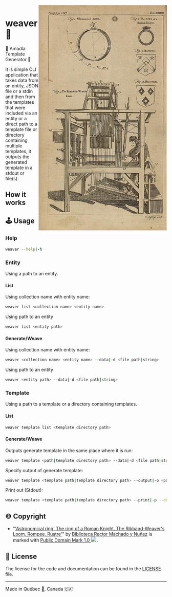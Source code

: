 <img src=".assets/weaver.jpg" alt="Electronics photo" style="width: 400px;" align="right">

# weaver 🧶
🧶 Amadla Template Generator 🧶

It is simple CLI application that takes data from an entity, JSON file or a stdin and then from the templates that were
included via an entity or a direct path to a template file or directory containing multiple templates, it outputs the
generated template in a stdout or file(s).

## How it works

## 🕹️ Usage
### Help
```bash
weaver --help|-h
```

### Entity
Using a path to an entity.

#### List
Using collection name with entity name:
```bash
weaver list <collection name> <entity name>
```

Using path to an entity
```bash
weaver list <entity path>
```

#### Generate/Weave
Using collection name with entity name:
```bash
weaver <collection name> <entity name> --data|-d <file path|string>
```

Using path to an entity
```bash
weaver <entity path> --data|-d <file path|string>
```

### Template
Using a path to a template or a directory containing templates.

#### List
```bash
weaver template list <template directory path>
```

#### Generate/Weave
Outputs generate template in the same place where it is run:
```bash
weaver template <path|template directory path> --data|-d <file path|string>
```

Specify output of generate template:
```bash
weaver template <template path|template directory path> --output|-o <path> --data|-d <file path|string>
```

Print out (Stdout):
```bash
weaver template <template path|template directory path> --print|-p --data|-d <file path|string>
```

## ©️ Copyright
- "<a rel="noopener noreferrer" href="https://www.flickr.com/photos/37667416@N04/22188935455">&#039;Astronomical ring&#039; The ring of a Roman Knight, The Ribband-Weaver&#039;s Loom, Rompee, Rustre&#039;</a>" by <a rel="noopener noreferrer" href="https://www.flickr.com/photos/37667416@N04">Biblioteca Rector Machado y Nuñez</a> is marked with <a rel="noopener noreferrer" href="https://creativecommons.org/publicdomain/mark/1.0/?ref=openverse">Public Domain Mark 1.0 <img src="https://mirrors.creativecommons.org/presskit/icons/pd.svg" style="height: 1em; margin-right: 0.125em; display: inline;" /></a>.

## :scroll: License

The license for the code and documentation can be found in the [LICENSE](./LICENSE) file.

---

Made in Québec 🏴󠁣󠁡󠁱󠁣󠁿, Canada 🇨🇦!
